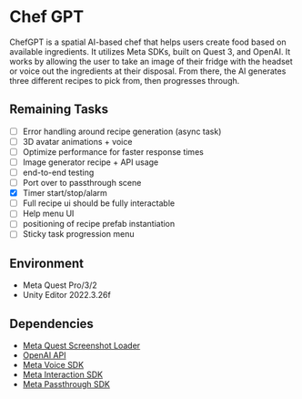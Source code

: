 # Chef GPT
ChefGPT is a spatial AI-based chef that helps users create food based on available ingredients. It utilizes Meta SDKs, built on Quest 3, and OpenAI. It works by allowing the user to take an image of their fridge with the headset or voice out the ingredients at their disposal. From there, the AI generates three different recipes to pick from, then progresses through.

## Remaining Tasks
- [ ] Error handling around recipe generation (async task)
- [ ] 3D avatar animations + voice
- [ ] Optimize performance for faster response times
- [ ] Image generator recipe + API usage
- [ ] end-to-end testing
- [ ] Port over to passthrough scene
- [x] Timer start/stop/alarm
- [ ] Full recipe ui should be fully interactable
- [ ] Help menu UI
- [ ] positioning of recipe prefab instantiation
- [ ] Sticky task progression menu

## Environment
- Meta Quest Pro/3/2
- Unity Editor 2022.3.26f
## Dependencies
- [Meta Quest Screenshot Loader](https://github.com/t-34400/MetaQuestScreenshotLoader/)
- [OpenAI API](link-to-API)
- [Meta Voice SDK](link-to-SDK)
- [Meta Interaction SDK](link-to-SDK)
- [Meta Passthrough SDK](link-to-SDK)

<!-- ## Installation
1. Clone the project using the following command:
```bash
git clone --recurse-submodules https://github.com/t-34400/MetaQuestScreenShotLoaderSample.git
```
2. Select `Add` > `Add project from disk` from the `Projects` tab in Unity Hub, and open the cloned directory.
3. Click on the added project to launch the editor.
4. In the editor, open `Assets/Scenes/SampleScene` in the Project window.
5. Add the `ScreenShotLoader` component to the `Views/Scene/LoadScreenShotCanvas/Controllers` object in the scene and configure it as shown in the image below:
![alt text](Images/Component.png "Component")
6. From the menu bar, select `File` > `Build Settings`, then choose Android in the  window and press the `Switch Platform` button.
7. From the menu bar, select `Edit` > `Project Settings`, then open `Meta XR` in the window and select the `Fix All` and `Apply All` buttons if available.
8. Build the project.
-->
